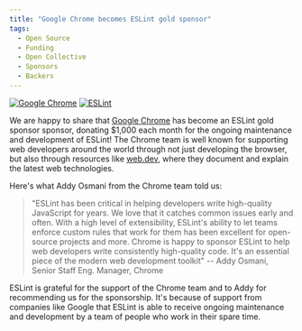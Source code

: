 ```yaml
---
title: "Google Chrome becomes ESLint gold sponsor"
tags:
  - Open Source
  - Funding
  - Open Collective
  - Sponsors
  - Backers
---
```


<p class="text-center">
    <a href="https://www.google.com/chrome" title="Google Chrome" rel="noopener nofollow" target="_blank"><img class="lazyload" width="170" data-src="/assets/img/logos/chrome.svg" alt="Google Chrome" src="/assets/img/logos/chrome.svg"></a>
    <a href="https://eslint.org/" title="ESLint" target="_blank"><img class="lazyload" width="200" data-src="/assets/img/logo.svg" alt="ESLint" src="/assets/img/logo.svg"></a>
</p>

We are happy to share that [Google Chrome](https://www.google.com/chrome/) has become an ESLint gold sponsor sponsor, donating $1,000 each month for the ongoing maintenance and development of ESLint! The Chrome team is well known for supporting web developers around the world through not just developing the browser, but also through resources like [web.dev](https://web.dev), where they document and explain the latest web technologies.

Here's what Addy Osmani from the Chrome team told us:

> "ESLint has been critical in helping developers write high-quality JavaScript for years. We love that it catches common issues early and often. With a high level of extensibility, ESLint's ability to let teams enforce custom rules that work for them has been excellent for open-source projects and more.
> Chrome is happy to sponsor ESLint to help web developers write consistently high-quality code. It's an essential piece of the modern web development toolkit"
> -- Addy Osmani, Senior Staff Eng. Manager, Chrome

ESLint is grateful for the support of the Chrome team and to Addy for recommending us for the sponsorship. It's because of support from companies like Google that ESLint is able to receive ongoing maintenance and development by a team of people who work in their spare time.
